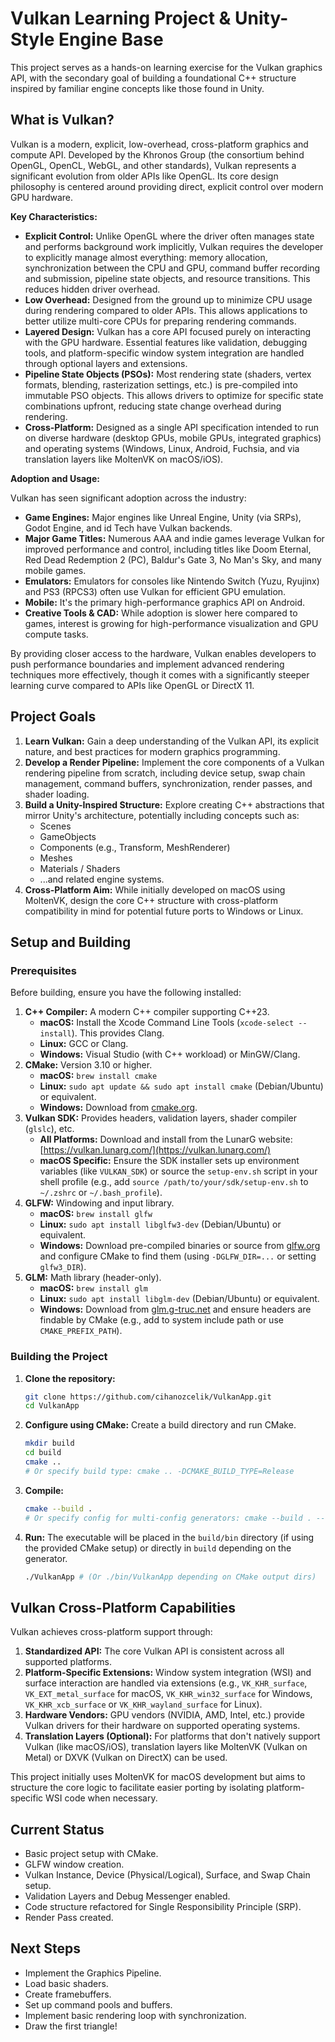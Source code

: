 # Vulkan Learning Project & Unity-Style Engine Base

This project serves as a hands-on learning exercise for the Vulkan graphics API, with the secondary goal of building a foundational C++ structure inspired by familiar engine concepts like those found in Unity.

## What is Vulkan?

Vulkan is a modern, explicit, low-overhead, cross-platform graphics and compute API. Developed by the Khronos Group (the consortium behind OpenGL, OpenCL, WebGL, and other standards), Vulkan represents a significant evolution from older APIs like OpenGL. Its core design philosophy is centered around providing direct, explicit control over modern GPU hardware.

**Key Characteristics:**

*   **Explicit Control:** Unlike OpenGL where the driver often manages state and performs background work implicitly, Vulkan requires the developer to explicitly manage almost everything: memory allocation, synchronization between the CPU and GPU, command buffer recording and submission, pipeline state objects, and resource transitions. This reduces hidden driver overhead.
*   **Low Overhead:** Designed from the ground up to minimize CPU usage during rendering compared to older APIs. This allows applications to better utilize multi-core CPUs for preparing rendering commands.
*   **Layered Design:** Vulkan has a core API focused purely on interacting with the GPU hardware. Essential features like validation, debugging tools, and platform-specific window system integration are handled through optional layers and extensions.
*   **Pipeline State Objects (PSOs):** Most rendering state (shaders, vertex formats, blending, rasterization settings, etc.) is pre-compiled into immutable PSO objects. This allows drivers to optimize for specific state combinations upfront, reducing state change overhead during rendering.
*   **Cross-Platform:** Designed as a single API specification intended to run on diverse hardware (desktop GPUs, mobile GPUs, integrated graphics) and operating systems (Windows, Linux, Android, Fuchsia, and via translation layers like MoltenVK on macOS/iOS).

**Adoption and Usage:**

Vulkan has seen significant adoption across the industry:

*   **Game Engines:** Major engines like Unreal Engine, Unity (via SRPs), Godot Engine, and id Tech have Vulkan backends.
*   **Major Game Titles:** Numerous AAA and indie games leverage Vulkan for improved performance and control, including titles like Doom Eternal, Red Dead Redemption 2 (PC), Baldur's Gate 3, No Man's Sky, and many mobile games.
*   **Emulators:** Emulators for consoles like Nintendo Switch (Yuzu, Ryujinx) and PS3 (RPCS3) often use Vulkan for efficient GPU emulation.
*   **Mobile:** It's the primary high-performance graphics API on Android.
*   **Creative Tools & CAD:** While adoption is slower here compared to games, interest is growing for high-performance visualization and GPU compute tasks.

By providing closer access to the hardware, Vulkan enables developers to push performance boundaries and implement advanced rendering techniques more effectively, though it comes with a significantly steeper learning curve compared to APIs like OpenGL or DirectX 11.

## Project Goals

1.  **Learn Vulkan:** Gain a deep understanding of the Vulkan API, its explicit nature, and best practices for modern graphics programming.
2.  **Develop a Render Pipeline:** Implement the core components of a Vulkan rendering pipeline from scratch, including device setup, swap chain management, command buffers, synchronization, render passes, and shader loading.
3.  **Build a Unity-Inspired Structure:** Explore creating C++ abstractions that mirror Unity's architecture, potentially including concepts such as:
    *   Scenes
    *   GameObjects
    *   Components (e.g., Transform, MeshRenderer)
    *   Meshes
    *   Materials / Shaders
    *   ...and related engine systems.
4.  **Cross-Platform Aim:** While initially developed on macOS using MoltenVK, design the core C++ structure with cross-platform compatibility in mind for potential future ports to Windows or Linux.

## Setup and Building

### Prerequisites

Before building, ensure you have the following installed:

1.  **C++ Compiler:** A modern C++ compiler supporting C++23.
    *   **macOS:** Install the Xcode Command Line Tools (`xcode-select --install`). This provides Clang.
    *   **Linux:** GCC or Clang.
    *   **Windows:** Visual Studio (with C++ workload) or MinGW/Clang.
2.  **CMake:** Version 3.10 or higher.
    *   **macOS:** `brew install cmake`
    *   **Linux:** `sudo apt update && sudo apt install cmake` (Debian/Ubuntu) or equivalent.
    *   **Windows:** Download from [cmake.org](https://cmake.org/download/).
3.  **Vulkan SDK:** Provides headers, validation layers, shader compiler (`glslc`), etc.
    *   **All Platforms:** Download and install from the LunarG website: [https://vulkan.lunarg.com/](https://vulkan.lunarg.com/)
    *   **macOS Specific:** Ensure the SDK installer sets up environment variables (like `VULKAN_SDK`) or source the `setup-env.sh` script in your shell profile (e.g., add `source /path/to/your/sdk/setup-env.sh` to `~/.zshrc` or `~/.bash_profile`).
4.  **GLFW:** Windowing and input library.
    *   **macOS:** `brew install glfw`
    *   **Linux:** `sudo apt install libglfw3-dev` (Debian/Ubuntu) or equivalent.
    *   **Windows:** Download pre-compiled binaries or source from [glfw.org](https://www.glfw.org/download.html) and configure CMake to find them (using `-DGLFW_DIR=...` or setting `glfw3_DIR`).
5.  **GLM:** Math library (header-only).
    *   **macOS:** `brew install glm`
    *   **Linux:** `sudo apt install libglm-dev` (Debian/Ubuntu) or equivalent.
    *   **Windows:** Download from [glm.g-truc.net](https://glm.g-truc.net/0.9.9/index.html) and ensure headers are findable by CMake (e.g., add to system include path or use `CMAKE_PREFIX_PATH`).

### Building the Project

1.  **Clone the repository:**
    ```bash
    git clone https://github.com/cihanozcelik/VulkanApp.git
    cd VulkanApp
    ```
2.  **Configure using CMake:** Create a build directory and run CMake.
    ```bash
    mkdir build
    cd build
    cmake .. 
    # Or specify build type: cmake .. -DCMAKE_BUILD_TYPE=Release
    ```
3.  **Compile:**
    ```bash
    cmake --build . 
    # Or specify config for multi-config generators: cmake --build . --config Release
    ```
4.  **Run:** The executable will be placed in the `build/bin` directory (if using the provided CMake setup) or directly in `build` depending on the generator.
    ```bash
    ./VulkanApp # (Or ./bin/VulkanApp depending on CMake output dirs)
    ```

## Vulkan Cross-Platform Capabilities

Vulkan achieves cross-platform support through:

1.  **Standardized API:** The core Vulkan API is consistent across all supported platforms.
2.  **Platform-Specific Extensions:** Window system integration (WSI) and surface interaction are handled via extensions (e.g., `VK_KHR_surface`, `VK_EXT_metal_surface` for macOS, `VK_KHR_win32_surface` for Windows, `VK_KHR_xcb_surface` or `VK_KHR_wayland_surface` for Linux).
3.  **Hardware Vendors:** GPU vendors (NVIDIA, AMD, Intel, etc.) provide Vulkan drivers for their hardware on supported operating systems.
4.  **Translation Layers (Optional):** For platforms that don't natively support Vulkan (like macOS/iOS), translation layers like MoltenVK (Vulkan on Metal) or DXVK (Vulkan on DirectX) can be used.

This project initially uses MoltenVK for macOS development but aims to structure the core logic to facilitate easier porting by isolating platform-specific WSI code when necessary.

## Current Status

*   Basic project setup with CMake.
*   GLFW window creation.
*   Vulkan Instance, Device (Physical/Logical), Surface, and Swap Chain setup.
*   Validation Layers and Debug Messenger enabled.
*   Code structure refactored for Single Responsibility Principle (SRP).
*   Render Pass created.

## Next Steps

*   Implement the Graphics Pipeline.
*   Load basic shaders.
*   Create framebuffers.
*   Set up command pools and buffers.
*   Implement basic rendering loop with synchronization.
*   Draw the first triangle! 